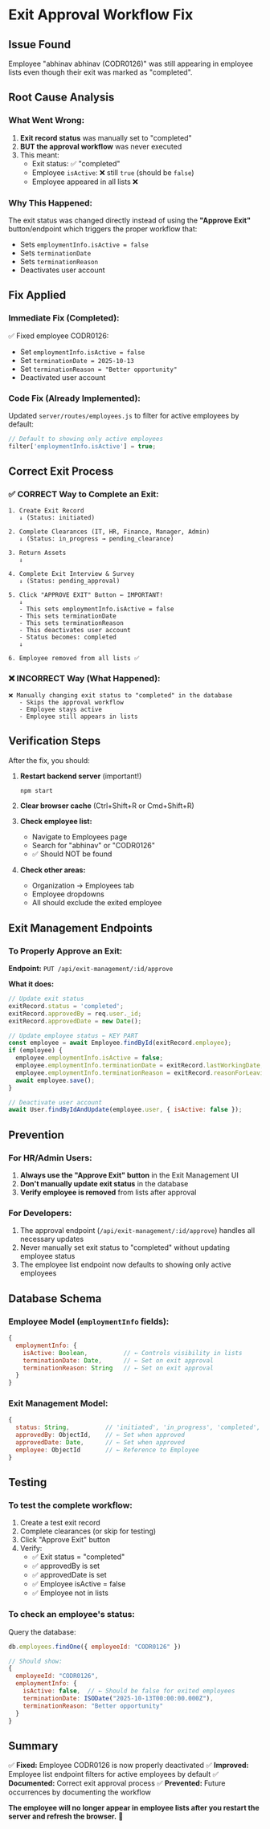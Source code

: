 # Exit Approval Workflow Fix

## Issue Found

Employee "abhinav abhinav (CODR0126)" was still appearing in employee lists even though their exit was marked as "completed".

## Root Cause Analysis

### What Went Wrong:

1. **Exit record status** was manually set to "completed"
2. **BUT the approval workflow** was never executed
3. This meant:
   - Exit status: ✅ "completed"
   - Employee `isActive`: ❌ still `true` (should be `false`)
   - Employee appeared in all lists ❌

### Why This Happened:

The exit status was changed directly instead of using the **"Approve Exit"** button/endpoint which triggers the proper workflow that:
- Sets `employmentInfo.isActive = false`
- Sets `terminationDate`
- Sets `terminationReason`
- Deactivates user account

## Fix Applied

### Immediate Fix (Completed):

✅ Fixed employee CODR0126:
- Set `employmentInfo.isActive = false`
- Set `terminationDate = 2025-10-13`
- Set `terminationReason = "Better opportunity"`
- Deactivated user account

### Code Fix (Already Implemented):

Updated `server/routes/employees.js` to filter for active employees by default:
```javascript
// Default to showing only active employees
filter['employmentInfo.isActive'] = true;
```

## Correct Exit Process

### ✅ CORRECT Way to Complete an Exit:

```
1. Create Exit Record
   ↓ (Status: initiated)
   
2. Complete Clearances (IT, HR, Finance, Manager, Admin)
   ↓ (Status: in_progress → pending_clearance)
   
3. Return Assets
   ↓
   
4. Complete Exit Interview & Survey
   ↓ (Status: pending_approval)
   
5. Click "APPROVE EXIT" Button ← IMPORTANT!
   ↓
   - This sets employmentInfo.isActive = false
   - This sets terminationDate
   - This sets terminationReason
   - This deactivates user account
   - Status becomes: completed
   ↓
   
6. Employee removed from all lists ✅
```

### ❌ INCORRECT Way (What Happened):

```
❌ Manually changing exit status to "completed" in the database
   - Skips the approval workflow
   - Employee stays active
   - Employee still appears in lists
```

## Verification Steps

After the fix, you should:

1. **Restart backend server** (important!)
   ```bash
   npm start
   ```

2. **Clear browser cache** (Ctrl+Shift+R or Cmd+Shift+R)

3. **Check employee list:**
   - Navigate to Employees page
   - Search for "abhinav" or "CODR0126"
   - ✅ Should NOT be found

4. **Check other areas:**
   - Organization → Employees tab
   - Employee dropdowns
   - All should exclude the exited employee

## Exit Management Endpoints

### To Properly Approve an Exit:

**Endpoint:** `PUT /api/exit-management/:id/approve`

**What it does:**
```javascript
// Update exit status
exitRecord.status = 'completed';
exitRecord.approvedBy = req.user._id;
exitRecord.approvedDate = new Date();

// Update employee status ← KEY PART
const employee = await Employee.findById(exitRecord.employee);
if (employee) {
  employee.employmentInfo.isActive = false;
  employee.employmentInfo.terminationDate = exitRecord.lastWorkingDate;
  employee.employmentInfo.terminationReason = exitRecord.reasonForLeaving;
  await employee.save();
}

// Deactivate user account
await User.findByIdAndUpdate(employee.user, { isActive: false });
```

## Prevention

### For HR/Admin Users:

1. **Always use the "Approve Exit" button** in the Exit Management UI
2. **Don't manually update exit status** in the database
3. **Verify employee is removed** from lists after approval

### For Developers:

1. The approval endpoint (`/api/exit-management/:id/approve`) handles all necessary updates
2. Never manually set exit status to "completed" without updating employee status
3. The employee list endpoint now defaults to showing only active employees

## Database Schema

### Employee Model (`employmentInfo` fields):
```javascript
{
  employmentInfo: {
    isActive: Boolean,          // ← Controls visibility in lists
    terminationDate: Date,      // ← Set on exit approval
    terminationReason: String   // ← Set on exit approval
  }
}
```

### Exit Management Model:
```javascript
{
  status: String,          // 'initiated', 'in_progress', 'completed', etc.
  approvedBy: ObjectId,    // ← Set when approved
  approvedDate: Date,      // ← Set when approved
  employee: ObjectId       // ← Reference to Employee
}
```

## Testing

### To test the complete workflow:

1. Create a test exit record
2. Complete clearances (or skip for testing)
3. Click "Approve Exit" button
4. Verify:
   - ✅ Exit status = "completed"
   - ✅ approvedBy is set
   - ✅ approvedDate is set
   - ✅ Employee isActive = false
   - ✅ Employee not in lists

### To check an employee's status:

Query the database:
```javascript
db.employees.findOne({ employeeId: "CODR0126" })

// Should show:
{
  employeeId: "CODR0126",
  employmentInfo: {
    isActive: false,  // ← Should be false for exited employees
    terminationDate: ISODate("2025-10-13T00:00:00.000Z"),
    terminationReason: "Better opportunity"
  }
}
```

## Summary

✅ **Fixed:** Employee CODR0126 is now properly deactivated
✅ **Improved:** Employee list endpoint filters for active employees by default
✅ **Documented:** Correct exit approval process
✅ **Prevented:** Future occurrences by documenting the workflow

**The employee will no longer appear in employee lists after you restart the server and refresh the browser.** 🎉



